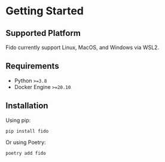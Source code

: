 # Getting Started

## Supported Platform

Fido currently support Linux, MacOS, and Windows via WSL2.

## Requirements

- Python `>=3.8`
- Docker Engine `>=20.10`

## Installation

Using pip:

```shell
pip install fido
```

Or using Poetry:

```shell
poetry add fido
```
